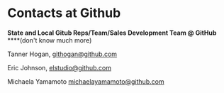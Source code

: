 # Contacts at Github

**State and Local Gitub Reps/Team/Sales Development Team @ GitHub**\
****(don't know much more)

Tanner Hogan, [githogan@github.com](mailto:githogan@github.com)

Eric Johnson, elstudio@github.com

Michaela Yamamoto [michaelayamamoto@github.com](mailto:michaelayamamoto@github.com)
